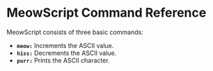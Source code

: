 # MeowScript Command Reference

MeowScript consists of three basic commands:

- **`meow:`** Increments the ASCII value.
- **`hiss:`** Decrements the ASCII value.
- **`purr:`** Prints the ASCII character.
